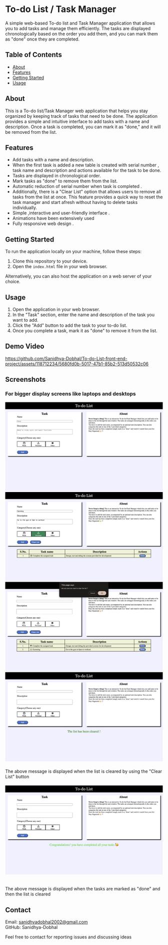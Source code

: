 # To-do List / Task Manager

A simple web-based To-do list and Task Manager application that allows you to add tasks and manage them efficiently. The tasks are displayed chronologically based on the order you add them, and you can mark them as "done" once they are completed.

## Table of Contents

- [About](#about)
- [Features](#features)
- [Getting Started](#getting-started)
- [Usage](#usage)

## About

This is a To-do list/Task Manager web application that helps you stay organized by keeping track of tasks that need to be done. The application provides a simple and intuitive interface to add tasks with a name and description. Once a task is completed, you can mark it as "done," and it will be removed from the list.

## Features

- Add tasks with a name and description.
- When the first task is added a new table is created with serial number , task name and description and actions available for the task to be done.
- Tasks are displayed in chronological order.
- Mark tasks as "done" to remove them from the list.
- Automatic reduction of serial number when task is completed .
- Additionally, there is a "Clear List" option that allows users to remove all tasks from the list at once. This feature provides a quick way to reset the task manager and start afresh without having to delete tasks individually.
- Simple ,interactive and user-friendly interface .
- Animations have been extensively used
- Fully responsive web design .

## Getting Started

To run the application locally on your machine, follow these steps:

1. Clone this repository to your device.
2. Open the `index.html` file in your web browser.

Alternatively, you can also host the application on a web server of your choice.

## Usage

1. Open the application in your web browser.
2. In the "Task" section, enter the name and description of the task you want to add.
3. Click the "Add" button to add the task to your to-do list.
4. Once you complete a task, mark it as "done" to remove it from the list.

## Demo Video



https://github.com/Sanidhya-Dobhal/To-do-List-front-end-project/assets/118712234/5680fd0b-5017-47b1-85b2-513d50532c06



## Screenshots

### For bigger display screens like laptops and desktops
<img src = "Screenshots/normalScreen.png">
<img src = "Screenshots/TaskForBigScreen.png">
<img src = "Screenshots/clearListConfirm.png">
<img src ="Screenshots/listCleared.png">
<div style ="height:20px;"></div>
The above message is displayed when the list is cleared by using the "Clear List" button 
<div style ="height:20px;"></div>
<img src = "Screenshots/taskCompleted.png">
<div style ="height:20px;"></div>

The above message is displayed when the tasks are marked as "done" and then the list is cleared


## Contact

Email: sanidhyadobhal2002@gmail.com<br>
GitHub: Sanidhya-Dobhal

Feel free to contact for reporting issues and discussing ideas
